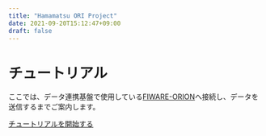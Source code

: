 ```yaml
---
title: "Hamamatsu ORI Project"
date: 2021-09-20T15:12:47+09:00
draft: false
---
```


# チュートリアル

ここでは、データ連携基盤で使用している[FIWARE-ORION](https://fiware-orion.letsfiware.jp/)へ接続し、データを送信するまでご案内します。

[チュートリアルを開始する](./tutorials)
